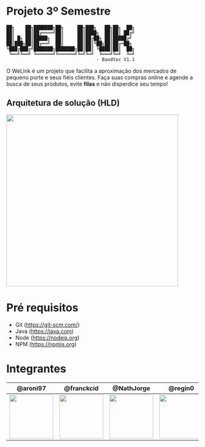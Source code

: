 # Projeto 3º Semestre
```
██╗    ██╗███████╗██╗     ██╗███╗   ██╗██╗  ██╗
██║    ██║██╔════╝██║     ██║████╗  ██║██║ ██╔╝
██║ █╗ ██║█████╗  ██║     ██║██╔██╗ ██║█████╔╝ 
██║███╗██║██╔══╝  ██║     ██║██║╚██╗██║██╔═██╗ 
╚███╔███╔╝███████╗███████╗██║██║ ╚████║██║  ██╗
 ╚══╝╚══╝ ╚══════╝╚══════╝╚═╝╚═╝  ╚═══╝╚═╝  ╚═╝
                                 - Bandtec V1.1
```
O WeLink é um projeto que facilita a aproximação dos mercados de pequeno porte e seus fiéis clientes.
Faça suas compras online e agende a busca de seus produtos, evite **filas** e não disperdice seu tempo!

## Arquitetura de solução (HLD)
<img src="https://i.imgur.com/oXByGIL.png" width="450">

# Pré requisitos

- Git (https://git-scm.com/)
- Java (https://java.com)
- Node (https://nodejs.org)
- NPM (https://npmjs.org)

# Integrantes

| **@aroni97** | **@franckcid** | **@NathJorge** | **@regin0** | **@WillianNM** |
|---|---|---|---|---|
| [<img src="https://avatars0.githubusercontent.com/u/46352085?v=4" width=115>](https://github.com/aroni97)  | [<img src="https://avatars3.githubusercontent.com/u/12754297?v=4" width=115></sub>](https://github.com/franckcid)  | [<img src="https://avatars0.githubusercontent.com/u/47605460?v=4" width=115>](https://github.com/nathjorge)  | [<img src="https://avatars3.githubusercontent.com/u/47605728?v=4" width=115>](https://github.com/regin0)  |  [<img src="https://avatars1.githubusercontent.com/u/43658914?v=4" width=115>](https://github.com/williamnm) |
